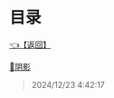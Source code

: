 # 目录  


[👈【返回】](/--Catalog--/Unity笔记/--Catalog--Unity笔记)  


[📜阴影](/Unity笔记/Unity的特性/阴影)  







> 2024/12/23 4:42:17
